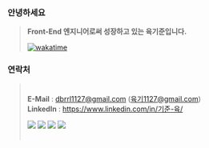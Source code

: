 ### 안녕하세요
> **Front-End 엔지니어로써 성장하고 있는 육기준입니다.**  
>
> [![wakatime](https://wakatime.com/badge/user/018b4c78-faad-4221-95dd-ca0081068804.svg)](https://wakatime.com/@018b4c78-faad-4221-95dd-ca0081068804)

### 연락처 
> ㅤ  
> **E-Mail** : dbrrl1127@gmail.com (육기1127@gmail.com)  
> **LinkedIn** : https://www.linkedin.com/in/기준-육/
>  
> <a title="토스 간편송금 페이지로 이동합니다." href="https://toss.me/dragonis"><img src="https://img.shields.io/badge/Buy Me a Coffee-774DFF?style=for-the-badge&logo=ko-fi&logoColor=white&font "></a> <a title="포트폴리오 페이지로 이동합니다." href="https://six-standard.github.io/Portfolio/"><img src="https://img.shields.io/badge/Portfolio-white?style=for-the-badge&logo=notion&logoColor=gray"></a> <a title="이력서 페이지로 이동합니다." href="https://www.dsm-repo.com/resume_viewer/66dc46c0fcaf9157ccc2e3ff"><img src="https://img.shields.io/badge/Resume-white?style=for-the-badge&logo=notion&logoColor=gray"></a> <a title="제 벨로그로 이동합니다" href="https://velog.io/@six-standard/posts"><img src="https://img.shields.io/badge/Velog-21c998?style=for-the-badge&logo=dd&logoColor=white&font"></a>  
> ㅤ  
